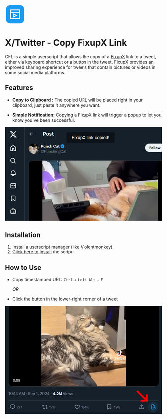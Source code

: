![](img/icon.png)
# X/Twitter - Copy FixupX Link

CFL is a simple userscript that allows the copy of a [FixupX](https://github.com/FixTweet/FxTwitter) link to a tweet, either via keyboard shortcut or a button in the tweet. FixupX provides an improved sharing experience for tweets that contain pictures or videos in some social media platforms.

## Features

- **Copy to Clipboard :** The copied URL will be placed right in your clipboard, just paste it anywhere you want.

- **Simple Notification:** Copying a FixupX link will trigger a popup to let you know you've been successful.

![](img/preview_1.jpg)

## Installation

1. Install a userscript manager (like [Violentmonkey](https://violentmonkey.github.io/get-it/)).
2. [Click here to install](https://github.com/WesternFreak/XTwitter-Copy-FixupX-Link/raw/main/yt-cfl.user.js) the script.

## How to Use

- Copy timestamped URL: `Ctrl` + `Left Alt` + `F`
  
  _OR_
- Click the button in the lower-right corner of a tweet

![](img/preview_2.jpg)
